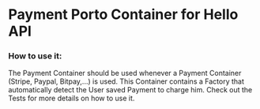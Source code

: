 # Payment Porto Container for Hello API

### How to use it:

The Payment Container should be used whenever a Payment Container (Stripe, Paypal, Bitpay,...) is used.
This Container contains a Factory that automatically detect the User saved Payment to charge him.
Check out the Tests for more details on how to use it.
